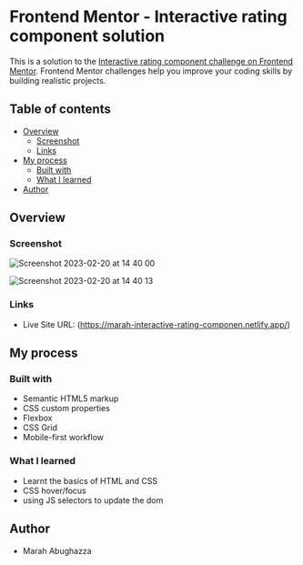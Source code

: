 # Frontend Mentor - Interactive rating component solution

This is a solution to the [Interactive rating component challenge on Frontend Mentor](https://www.frontendmentor.io/challenges/interactive-rating-component-koxpeBUmI). Frontend Mentor challenges help you improve your coding skills by building realistic projects. 
## Table of contents

- [Overview](#overview)
  - [Screenshot](#screenshot)
  - [Links](#links)
- [My process](#my-process)
  - [Built with](#built-with)
  - [What I learned](#what-i-learned)
- [Author](#author)



## Overview

### Screenshot

![Screenshot 2023-02-20 at 14 40 00](https://user-images.githubusercontent.com/93393032/220163077-80604c1d-643a-4d19-9039-a381e4cf4a39.png)

![Screenshot 2023-02-20 at 14 40 13](https://user-images.githubusercontent.com/93393032/220163104-cfe3bd64-2b8c-4119-9026-db30c34c8ecc.png)



### Links

- Live Site URL: (https://marah-interactive-rating-componen.netlify.app/)

## My process

### Built with

- Semantic HTML5 markup
- CSS custom properties
- Flexbox
- CSS Grid
- Mobile-first workflow


### What I learned

- Learnt the basics of HTML and CSS
- CSS hover/focus
- using JS selectors to update the dom

## Author

- Marah Abughazza
